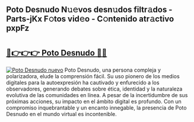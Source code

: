 ## Poto Desnudo N𝚞𝚎vos desn𝚞dos filtr𝚊dos - Parts-jKx F𝚘tos vid𝚎o - C𝚘ntenido atr𝚊ctivo pxpFz

# <h2><a href="http://mb170v.tromn.icu/?c=Poto+Desnudo">🔗👉👉👉 Poto Desnudo 🔗🔗</a></h2>

[![Poto Desnudo nuevo](https://i.imgur.com/pEAQMta.gif)](http://mb170v.tromn.icu/?c=Poto+Desnudo)
Poto Desnudo, una persona compleja y polarizadora, elude la comprensión fácil. Su uso pionero de los medios digitales para la autoexpresión ha cautivado y enfurecido a los observadores, generando debates sobre ética, identidad y la naturaleza evolutiva de las comunidades en línea. A pesar de la incertidumbre de sus próximas acciones, su impacto en el ámbito digital es profundo. Con un compromiso inquebrantable y un encanto innegable, la presencia de Poto Desnudo en el mundo virtual es incontenible.
